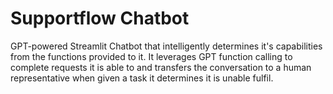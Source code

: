# Supportflow Chatbot

GPT-powered Streamlit Chatbot that intelligently determines it's capabilities from the functions provided to it. It leverages GPT function calling to complete requests it is able to and transfers the conversation to a human representative when given a task it determines it is unable fulfil.
